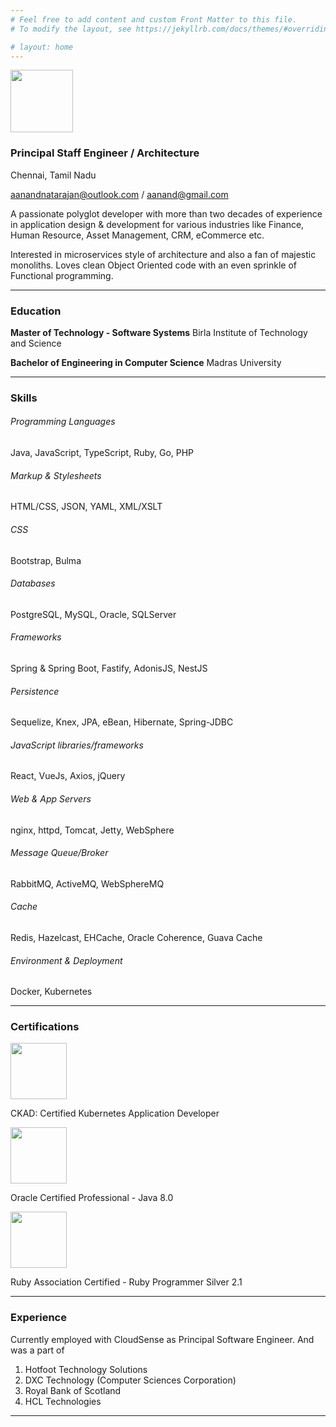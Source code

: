 ```yaml
---
# Feel free to add content and custom Front Matter to this file.
# To modify the layout, see https://jekyllrb.com/docs/themes/#overriding-theme-defaults

# layout: home
---
```

<!-- @import "{{ site.theme }}"; -->

<img src="https://s.gravatar.com/avatar/36d72571cae1dfb1780e5d329b9fc24c?s=300" width="100"/>

### Principal Staff Engineer / Architecture
Chennai, Tamil Nadu

aanandnatarajan@outlook.com / aanand@gmail.com

A passionate polyglot developer with more than two decades of experience in application design & development for various industries like Finance, Human Resource, Asset Management, CRM, eCommerce etc.

Interested in microservices style of architecture and also a fan of majestic monoliths. Loves clean Object Oriented code with an even sprinkle of Functional programming.

---


### Education
**Master of Technology - Software Systems**
Birla Institute of Technology and Science

**Bachelor of Engineering in Computer Science**
Madras University 

---

### Skills
###### Programming Languages
Java, JavaScript, TypeScript, Ruby, Go, PHP
###### Markup & Stylesheets
HTML/CSS, JSON, YAML, XML/XSLT
###### CSS
Bootstrap, Bulma
###### Databases
PostgreSQL, MySQL, Oracle, SQLServer
###### Frameworks
Spring & Spring Boot, Fastify, AdonisJS, NestJS
###### Persistence
Sequelize, Knex, JPA, eBean, Hibernate, Spring-JDBC
###### JavaScript libraries/frameworks
React, VueJs, Axios, jQuery 
###### Web & App Servers
nginx, httpd, Tomcat, Jetty, WebSphere
###### Message Queue/Broker
RabbitMQ, ActiveMQ, WebSphereMQ
###### Cache
Redis, Hazelcast, EHCache, Oracle Coherence, Guava Cache
###### Environment & Deployment
Docker, Kubernetes

---

### Certifications
<img src="https://images.credly.com/size/340x340/images/cc8adc83-1dc6-4d57-8e20-22171247e052/blob" width="90" height="90"/>

CKAD: Certified Kubernetes Application Developer

<img src="https://images.credly.com/size/180x180/images/3e1a7290-fade-4be4-9bcd-1a7743294a81/Oracle_Professional_Badge__1_.png" width="90" height="90"/>

Oracle Certified Professional - Java 8.0

<img src="https://www.ruby.or.jp/assets/images/ja/certification/examination/logo_silver_v21.png" width="90" height="90"/>

Ruby Association Certified - Ruby Programmer Silver 2.1

---

### Experience
Currently employed with CloudSense as Principal Software Engineer. And was a part of
1. Hotfoot Technology Solutions
2. DXC Technology (Computer Sciences Corporation)
3. Royal Bank of Scotland
4. HCL Technologies


---


